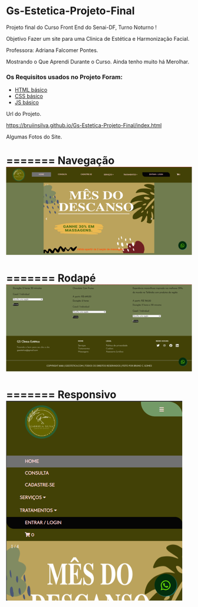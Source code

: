 # Gs-Estetica-Projeto-Final

Projeto final do Curso Front End do Senai-DF, Turno Noturno !

Objetivo Fazer um site para uma Clinica de Estética e Harmonização Facial.

Professora: Adriana Falcomer Pontes.


Mostrando o Que Aprendi Durante o Curso.
Ainda tenho muito há Merolhar.


### Os Requisitos usados no Projeto Foram:

* [HTML básico](https://www.w3schools.com/html/)
* [CSS básico](https://developer.mozilla.org/pt-BR/docs/Web/CSS)
* [JS básico](https://www.w3schools.com/js/)


Url do Projeto.

https://bruiinsilva.github.io/Gs-Estetica-Projeto-Final/index.html


 Algumas Fotos do Site.
 
 =======
 Navegação
<img src="img/site/0.png" >
=======

=======
 Rodapé
<img src="img/site/1.png" >
=======

=======
Responsivo <br>
<img src="img/site/2.png">
=======
